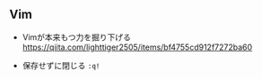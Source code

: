 ## Vim
- Vimが本来もつ力を掘り下げる
https://qiita.com/lighttiger2505/items/bf4755cd912f7272ba60 
 
- 保存せずに閉じる
`:q!`
